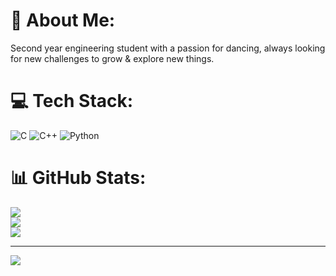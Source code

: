 # 💫 About Me:
Second year engineering student with a passion for dancing, always looking for new challenges to grow & explore new things.


# 💻 Tech Stack:
![C](https://img.shields.io/badge/c-%2300599C.svg?style=plastic&logo=c&logoColor=white) ![C++](https://img.shields.io/badge/c++-%2300599C.svg?style=plastic&logo=c%2B%2B&logoColor=white) ![Python](https://img.shields.io/badge/python-%2314354C.svg?style=plastic&logo=python&logoColor=white)

# 📊 GitHub Stats:
![](https://github-readme-stats.vercel.app/api?username=AnkithaKGowda&theme=dark&hide_border=false&include_all_commits=false&count_private=false)<br/>
![](https://github-readme-streak-stats.herokuapp.com/?user=AnkithaKGowda&theme=dark&hide_border=false)<br/>
![](https://github-readme-stats.vercel.app/api/top-langs/?username=AnkithaKGowda&theme=dark&hide_border=false&include_all_commits=false&count_private=false&layout=compact)

---
[![](https://visitcount.itsvg.in/api?id=AnkithaKGowda&icon=0&color=0)](https://visitcount.itsvg.in)

<!-- Proudly created with GPRM ( https://gprm.itsvg.in ) -->
